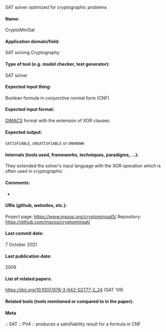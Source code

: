 SAT solver optimized for cryptographic problems

#### Name:
CryptoMiniSat

#### Application domain/field:
SAT solving
Cryptography

#### Type of tool (e.g. model checker, test generator):
SAT solver

#### Expected input thing:
Boolean formula in conjunctive normal form (CNF)

#### Expected input format:
[DIMACS](../../../Formats/DIMACS.md) format with the extension of XOR clauses.

#### Expected output:
`SATISFIABLE`, `UNSATISFIABLE` or `UNKNOWN`

#### Internals (tools used, frameworks, techniques, paradigms, ...):
They extended the solver's input language with the XOR operation which is often used in cryptographic 

#### Comments:
-

#### URIs (github, websites, etc.):
Project page: https://www.msoos.org/cryptominisat5/
Repository: https://github.com/msoos/cryptominisat/

#### Last commit date:
7 October 2021

#### Last publication date:
2009

#### List of related papers:
https://doi.org/10.1007/978-3-642-02777-2_24 (SAT '09)

#### Related tools (tools mentioned or compared to in the paper):

#### Meta
:: SAT
:: PV4 :: produces a satisfiability result for a formula in CNF